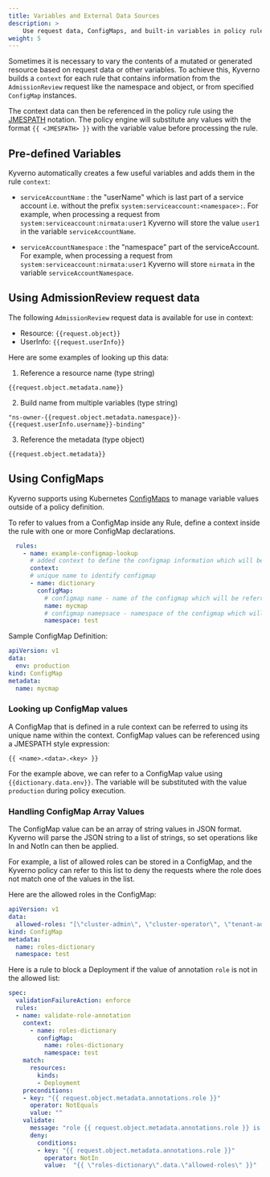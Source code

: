 ```yaml
---
title: Variables and External Data Sources
description: >
    Use request data, ConfigMaps, and built-in variables in policy rules
weight: 5
---
```


Sometimes it is necessary to vary the contents of a mutated or generated resource based on request data or other variables. To achieve this, Kyverno builds a `context` for each rule that contains information from the `AdmissionReview` request like the namespace and object, or from specified `ConfigMap` instances. 

The context data can then be referenced in the policy rule using the [JMESPATH](http://jmespath.org/) notation. The policy engine will substitute any values with the format `{{ <JMESPATH> }}` with the variable value before processing the rule.


## Pre-defined Variables

Kyverno automatically creates a few useful variables and adds them in the rule `context`:

- `serviceAccountName` : the "userName" which is last part of a service account i.e. without the prefix `system:serviceaccount:<namespace>:`. For example, when processing a request from `system:serviceaccount:nirmata:user1` Kyverno will store the value `user1` in the variable `serviceAccountName`.

- `serviceAccountNamespace` : the "namespace" part of the serviceAccount. For example, when processing a request from `system:serviceaccount:nirmata:user1` Kyverno will store `nirmata` in the variable `serviceAccountNamespace`.

## Using AdmissionReview request data

The following `AdmissionReview` request data is available for use in context:
- Resource: `{{request.object}}`
- UserInfo: `{{request.userInfo}}`

Here are some examples of looking up this data:

1. Reference a resource name (type string)

`{{request.object.metadata.name}}`

2. Build name from multiple variables (type string)

`"ns-owner-{{request.object.metadata.namespace}}-{{request.userInfo.username}}-binding"`

3. Reference the metadata (type object)

`{{request.object.metadata}}`


## Using ConfigMaps

Kyverno supports using Kubernetes [ConfigMaps](https://kubernetes.io/docs/concepts/configuration/configmap/) to manage variable values outside of a policy definition. 

To refer to values from a ConfigMap inside any Rule, define a context inside the rule with one or more ConfigMap declarations.

````yaml
  rules:
    - name: example-configmap-lookup
      # added context to define the configmap information which will be referred 
      context:
      # unique name to identify configmap
      - name: dictionary
        configMap: 
          # configmap name - name of the configmap which will be referred
          name: mycmap
          # configmap namepsace - namespace of the configmap which will be referred
          namespace: test
````

Sample ConfigMap Definition:


````yaml
apiVersion: v1
data:
  env: production
kind: ConfigMap
metadata:
  name: mycmap
````

### Looking up ConfigMap values

A ConfigMap that is defined in a rule context can be referred to using its unique name within the context. ConfigMap values can be referenced using a JMESPATH style expression:

```
{{ <name>.<data>.<key> }}
```

For the example above, we can refer to a ConfigMap value using `{{dictionary.data.env}}`. The variable will be substituted with the value `production` during policy execution.

### Handling ConfigMap Array Values

The ConfigMap value can be an array of string values in JSON format. Kyverno will parse the JSON string to a list of strings, so set operations like In and NotIn can then be applied.

For example, a list of allowed roles can be stored in a ConfigMap, and the Kyverno policy can refer to this list to deny the requests where the role does not match one of the values in the list.

Here are the allowed roles in the ConfigMap:

````yaml
apiVersion: v1
data:
  allowed-roles: "[\"cluster-admin\", \"cluster-operator\", \"tenant-admin\"]"
kind: ConfigMap
metadata:
  name: roles-dictionary
  namespace: test
````

Here is a rule to block a Deployment if the value of annotation `role` is not in the allowed list:

````yaml
spec:
  validationFailureAction: enforce
  rules:
  - name: validate-role-annotation
    context:
      - name: roles-dictionary
        configMap: 
          name: roles-dictionary
          namespace: test
    match:
      resources:
        kinds:
        - Deployment
    preconditions:
    - key: "{{ request.object.metadata.annotations.role }}"
      operator: NotEquals
      value: ""
    validate:
      message: "role {{ request.object.metadata.annotations.role }} is not in the allowed list {{ \"roles-dictionary\".data.\"allowed-roles\" }}"
      deny:
        conditions: 
        - key: "{{ request.object.metadata.annotations.role }}"
          operator: NotIn
          value:  "{{ \"roles-dictionary\".data.\"allowed-roles\" }}"
````
